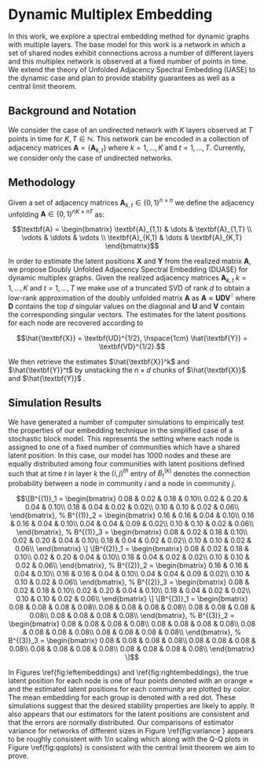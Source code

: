 # Dynamic Multiplex Embedding

In this work, we explore a spectral embedding method for dynamic graphs with multiple layers. The base model for this work is a network in which a set of shared nodes exhibit connections across a number of different layers and this multiplex network is observed at a fixed number of points in time. We extend the theory of Unfolded Adjacency Spectral Embedding (UASE) to the dynamic case and plan to provide stability guarantees as well as a central limit theorem.

## Background and Notation
We consider the case of an undirected network with $K$ layers observed at $T$ points in time for $K, T \in \mathbb{N}$.  This network can be encoded in a collection of adjacency matrices $\textbf{A} = \{\textbf{A}_{k,t}\}$ where $k = 1,\dots , K$ and $t = 1,\dots , T$. Currently, we consider only the case of undirected networks.

## Methodology

Given a set of adjacency matrices $\textbf{A}_{k,t} \in \{0,1\}^{n \times n}$ we define the adjacency unfolding $\textbf{A} \in \{0,1\}^{nK \times nT}$ as:  
```math
\textbf{A} = 
\begin{bmatrix}
\textbf{A}_{1,1} & \dots & \textbf{A}_{1,T} \\
\vdots & \ddots & \vdots \\
\textbf{A}_{K,1} & \dots & \textbf{A}_{K,T}
\end{bmatrix}
```

In order to estimate the latent positions $\textbf{X}$ and $\textbf{Y}$ from the realized matrix $\textbf{A}$, we propose Doubly Unfolded Adjacency Spectral Embedding (DUASE) for dynamic multiplex graphs. Given the realized adjacency matrices $\textbf{A}_{k,t}$ $k = 1,\dots , K$ and $t = 1,\dots , T$ we make use of a truncated SVD of rank $d$ to obtain a low-rank approximation of the doubly unfolded matrix $\textbf{A}$ as $\textbf{A} \approx \textbf{UDV}^{\intercal}$ where $\textbf{D}$ contains the top $d$ singular values on the diagonal and $\textbf{U}$ and $\textbf{V}$ contain the corresponding singular vectors. The estimates for the latent positions for each node are recovered according to 

$$\hat{\textbf{X}} = \textbf{UD}^{1/2}, \hspace{1cm} \hat{\textbf{Y}} = \textbf{VD}^{1/2}.$$

We then retrieve the estimates $\hat{\textbf{X}}^k$ and $\hat{\textbf{Y}}^t$ by unstacking the $n \times d$ chunks of $\hat{\textbf{X}}$ and $\hat{\textbf{Y}}$ .

## Simulation Results

We have generated a number of computer simulations to empirically test the properties of our embedding technique in the simplified case of a stochastic block model. This represents the setting where each node is assigned to one of a fixed number of communities which have a shared latent position. In this case, our model has $1000$ nodes and these are equally distributed among four communities with latent positions defined such that at time $t$ in layer $k$ the $(i,j)^{th}$ entry of $B^{(k)}_t$ denotes the connection probability between a node in community $i$ and a node in community $j$. 

```math
\[B^{(1)}_1 = \begin{bmatrix}
0.08 & 0.02 & 0.18 & 0.10\\
0.02 & 0.20 & 0.04 & 0.10\\
0.18 & 0.04 & 0.02 & 0.02\\
0.10 & 0.10 & 0.02 & 0.06\\
\end{bmatrix},
%
B^{(1)}_2 = \begin{bmatrix}
0.16 & 0.16 & 0.04 & 0.10\\
0.16 & 0.16 & 0.04 & 0.10\\
0.04 & 0.04 & 0.09 & 0.02\\
0.10 & 0.10 & 0.02 & 0.06\\
\end{bmatrix},
%
B^{(1)}_3 = \begin{bmatrix}
0.08 & 0.02 & 0.18 & 0.10\\
0.02 & 0.20 & 0.04 & 0.10\\
0.18 & 0.04 & 0.02 & 0.02\\
0.10 & 0.10 & 0.02 & 0.06\\
\end{bmatrix} \]

\[B^{(2)}_1 = \begin{bmatrix}
0.08 & 0.02 & 0.18 & 0.10\\
0.02 & 0.20 & 0.04 & 0.10\\
0.18 & 0.04 & 0.02 & 0.02\\
0.10 & 0.10 & 0.02 & 0.06\\
\end{bmatrix},
%
B^{(2)}_2 = \begin{bmatrix}
0.16 & 0.16 & 0.04 & 0.10\\
0.16 & 0.16 & 0.04 & 0.10\\
0.04 & 0.04 & 0.09 & 0.02\\
0.10 & 0.10 & 0.02 & 0.06\\
\end{bmatrix},
%
B^{(2)}_3 = \begin{bmatrix}
0.08 & 0.02 & 0.18 & 0.10\\
0.02 & 0.20 & 0.04 & 0.10\\
0.18 & 0.04 & 0.02 & 0.02\\
0.10 & 0.10 & 0.02 & 0.06\\
\end{bmatrix} \]

\[B^{(3)}_1 = \begin{bmatrix}
0.08 & 0.08 & 0.08 & 0.08\\
0.08 & 0.08 & 0.08 & 0.08\\
0.08 & 0.08 & 0.08 & 0.08\\
0.08 & 0.08 & 0.08 & 0.08\\
\end{bmatrix},
%
B^{(3)}_2 = \begin{bmatrix}
0.08 & 0.08 & 0.08 & 0.08\\
0.08 & 0.08 & 0.08 & 0.08\\
0.08 & 0.08 & 0.08 & 0.08\\
0.08 & 0.08 & 0.08 & 0.08\\
\end{bmatrix},
%
B^{(3)}_3 = \begin{bmatrix}
0.08 & 0.08 & 0.08 & 0.08\\
0.08 & 0.08 & 0.08 & 0.08\\
0.08 & 0.08 & 0.08 & 0.08\\
0.08 & 0.08 & 0.08 & 0.08\\
\end{bmatrix} \]
```
In Figures \ref{fig:leftembeddings} and \ref{fig:rightembeddings}, the true latent position for each node is one of four points denoted with an orange $\times$ and the estimated latent positions for each community are plotted by color. The mean embedding for each group is denoted with a red dot. These simulations suggest that the desired stability properties are likely to apply. It also appears that our estimators for the latent positions are consistent and that the errors are normally distributed. Our comparisons of estimator variance for networks of different sizes in Figure \ref{fig:variance } appears to be roughly consistent with $1/n$ scaling which along with the Q-Q plots in Figure \ref{fig:qqplots} is consistent with the central limit theorem we aim to prove.
